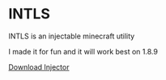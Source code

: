 <h1>INTLS</h1>
<p>INTLS is an injectable minecraft utility</p>
<p>I made it for fun and it will work best on 1.8.9</p>


[Download Injector](https://github.com/1hyzh/INTLS_Injector/releases/tag/0.5)
